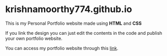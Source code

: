 # krishnamoorthy774.github.io
This is my Personal Portfolio website made using **HTML** and **CSS**

If you link the design you can just edit the contents in the code and publish your own portfolio website.

You can access my portfolio website through this [link](https://krishnamoorthy774.github.io/).
